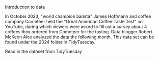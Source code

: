 Introduction to data

In October 2023, "world champion barista" James Hoffmann and coffee company Cometeer held the "Great American Coffee Taste Test" on YouTube, during which viewers were asked to fill out a survey about 4 coffees they ordered from Cometeer for the tasting. Data blogger Robert McKeon Aloe analyzed the data the following month. This data set can be found under the 2024 folder in TidyTuesday.

Read in the dataset from TidyTuesday

